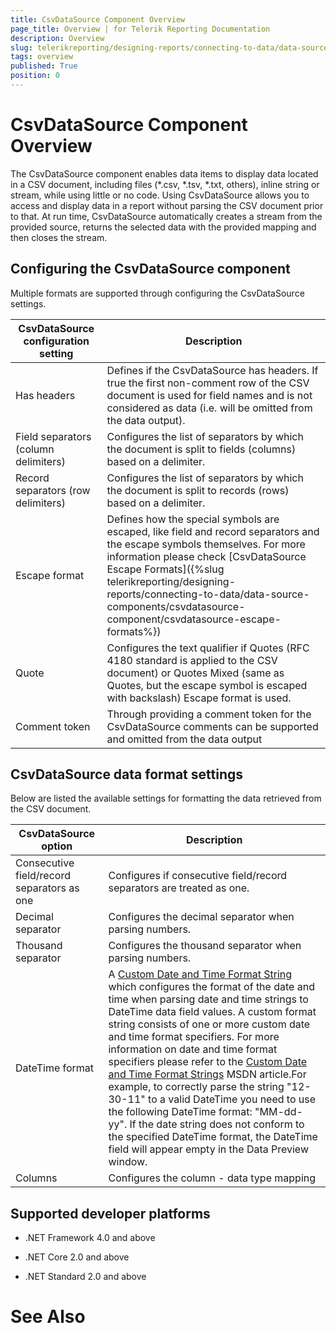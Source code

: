 ```yaml
---
title: CsvDataSource Component Overview
page_title: Overview | for Telerik Reporting Documentation
description: Overview
slug: telerikreporting/designing-reports/connecting-to-data/data-source-components/csvdatasource-component/overview
tags: overview
published: True
position: 0
---
```


# CsvDataSource Component Overview



The CsvDataSource component enables data items to display data located in a CSV document, including files (*.csv, *.tsv, *.txt, others),         inline string or stream, while using little or no code. Using CsvDataSource allows you to access and display data in a report without         parsing the CSV document prior to that. At run time, CsvDataSource automatically creates a stream from the provided source,         returns the selected data with the provided mapping and then closes the stream.       

## Configuring the CsvDataSource component

Multiple formats are supported through configuring the CsvDataSource settings.


| CsvDataSource configuration setting | Description |
| ------ | ------ |
|Has headers|Defines if the CsvDataSource has headers.                 If true the first non-comment row of the CSV document is used for field names and is not considered as data                 (i.e. will be omitted from the data output).|
|Field separators (column delimiters)|Configures the list of separators by which the document is split to fields (columns) based on a delimiter.|
|Record separators (row delimiters)|Configures the list of separators by which the document is split to records (rows) based on a delimiter.|
|Escape format|Defines how the special symbols are escaped, like field and record separators and the escape symbols themselves.                 For more information please check [CsvDataSource Escape Formats]({%slug telerikreporting/designing-reports/connecting-to-data/data-source-components/csvdatasource-component/csvdatasource-escape-formats%})|
|Quote|Configures the text qualifier if Quotes (RFC 4180 standard is applied to the CSV document) or Quotes Mixed (same as Quotes, but the escape symbol is escaped with backslash) Escape format is used.|
|Comment token|Through providing a comment token for the CsvDataSource comments can be supported and omitted from the data output|




## CsvDataSource data format settings

Below are listed the available settings for formatting the data retrieved from the CSV document.         


| CsvDataSource option | Description |
| ------ | ------ |
|Consecutive field/record separators as one|Configures if consecutive field/record separators are treated as one.|
|Decimal separator|Configures the decimal separator when parsing numbers.|
|Thousand separator|Configures the thousand separator when parsing numbers.|
|DateTime format|A  [Custom Date and Time Format String](https://msdn.microsoft.com/en-us/library/8kb3ddd4.aspx) which configures the format of the date and time when parsing date and time strings to DateTime data field values.                 A custom format string consists of one or more custom date and time format specifiers. For more information on date and time format specifiers                 please refer to the  [Custom Date and Time Format Strings](https://msdn.microsoft.com/en-us/library/8kb3ddd4.aspx) MSDN article.For example, to correctly parse the string "12-30-11" to a valid DateTime you need to use the following DateTime format: "MM-dd-yy".                  If the date string does not conform to the specified DateTime format, the DateTime field will appear empty in the Data Preview window.|
|Columns|Configures the column - data type mapping|




## Supported developer platforms

* .NET Framework 4.0 and above             

* .NET Core 2.0 and above             

* .NET Standard 2.0 and above             

# See Also

